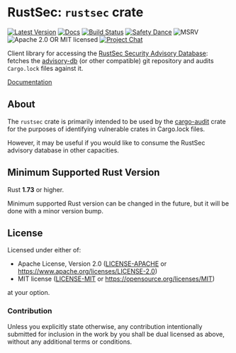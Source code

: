 # RustSec: `rustsec` crate

[![Latest Version][crate-image]][crate-link]
[![Docs][docs-image]][docs-link]
[![Build Status][build-image]][build-link]
[![Safety Dance][safety-image]][safety-link]
![MSRV][rustc-image]
![Apache 2.0 OR MIT licensed][license-image]
[![Project Chat][chat-image]][chat-link]

Client library for accessing the [RustSec Security Advisory Database]:
fetches the [advisory-db] (or other compatible) git repository and
audits `Cargo.lock` files against it.

[Documentation]

## About

The `rustsec` crate is primarily intended to be used by the [cargo-audit] crate
for the purposes of identifying vulnerable crates in Cargo.lock files.

However, it may be useful if you would like to consume the RustSec advisory
database in other capacities.

## Minimum Supported Rust Version

Rust **1.73** or higher.

Minimum supported Rust version can be changed in the future, but it will be
done with a minor version bump.

## License

Licensed under either of:

- Apache License, Version 2.0 ([LICENSE-APACHE] or <https://www.apache.org/licenses/LICENSE-2.0>)
- MIT license ([LICENSE-MIT] or <https://opensource.org/licenses/MIT>)

at your option.

### Contribution

Unless you explicitly state otherwise, any contribution intentionally submitted
for inclusion in the work by you shall be dual licensed as above, without any
additional terms or conditions.

[//]: # (badges)

[crate-image]: https://img.shields.io/crates/v/rustsec.svg?logo=rust
[crate-link]: https://crates.io/crates/rustsec
[docs-image]: https://docs.rs/rustsec/badge.svg
[docs-link]: https://docs.rs/rustsec/
[build-image]: https://github.com/RustSec/rustsec/actions/workflows/rustsec.yml/badge.svg
[build-link]: https://github.com/RustSec/rustsec/actions/workflows/rustsec.yml
[safety-image]: https://img.shields.io/badge/unsafe-forbidden-success.svg
[safety-link]: https://github.com/rust-secure-code/safety-dance/
[rustc-image]: https://img.shields.io/badge/rustc-1.73+-blue.svg
[license-image]: https://img.shields.io/badge/license-Apache2.0%2FMIT-blue.svg
[chat-image]: https://img.shields.io/badge/zulip-join_chat-blue.svg
[chat-link]: https://rust-lang.zulipchat.com/#narrow/stream/146229-wg-secure-code/

[//]: # (general links)

[RustSec Security Advisory Database]: https://rustsec.org/
[advisory-db]: https://github.com/RustSec/advisory-db
[Documentation]: https://docs.rs/rustsec/
[cargo-audit]: https://github.com/rustsec/cargo-audit
[LICENSE-APACHE]: https://github.com/RustSec/rustsec-crate/blob/main/LICENSE-APACHE
[LICENSE-MIT]: https://github.com/RustSec/rustsec-crate/blob/main/LICENSE-MIT
